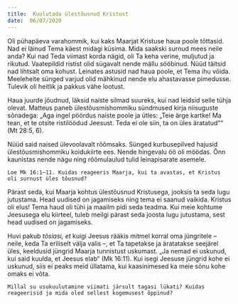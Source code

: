 ```yaml
---
title:  Kuulutada ülestõusnud Kristust
date:  06/07/2020
---
```


Oli pühapäeva varahommik, kui kaks Maarjat Kristuse haua poole tõttasid. Nad ei läinud Tema käest midagi küsima. Mida saakski surnud mees neile anda? Kui nad Teda viimast korda nägid, oli Ta keha verine, muljutud ja rikutud. Vaatepildid ristist olid sügavalt nende mällu sööbinud. Nüüd täitsid nad lihtsalt oma kohust. Leinates astusid nad haua poole, et Tema ihu võida. Meeleheite sünged varjud olid mähkinud nende elu ahastavasse pimedusse. Tulevik oli heitlik ja pakkus vähe lootust.

Haua juurde jõudnud, läksid naiste silmad suureks, kui nad leidsid selle tühja olevat. Matteus paneb ülestõusmishommiku sündmused kirja niisuguste sõnadega: „Aga ingel pöördus naiste poole ja ütles: „Teie ärge kartke! Ma tean, et te otsite ristilöödud Jeesust. Teda ei ole siin, ta on üles äratatud““ (Mt 28:5, 6).

Nüüd said naised ülevoolavalt rõõmsaks. Sünged kurbusepilved hajusid ülestõusmishommiku koidukiirte ees. Nende hingevalu öö oli möödas. Õnn kaunistas nende nägu ning rõõmulaulud tulid leinapisarate asemele.

`Loe Mk 16:1–11. Kuidas reageeris Maarja, kui ta avastas, et Kristus oli surnust üles tõusnud?`

Pärast seda, kui Maarja kohtus ülestõusnud Kristusega, jooksis ta seda lugu jutustama. Head uudised on jagamiseks ning tema ei saanud vaikida. Kristus oli elus! Tema haud oli tühi ja maailm pidi seda teadma. Kui meie kohtume Jeesusega elu kiirteel, tuleb meilgi pärast seda joosta lugu jutustama, sest head uudised on jagamiseks.

Huvi pakub _tõsiasi,_ _et_ kuigi Jeesus rääkis mitmel korral oma jüngritele – neile, keda Ta eriliselt välja valis –, et Ta tapetakse ja äratatakse seejärel üles, keeldusid jüngrid Maarja tunnistust uskumast. „Ja nemad ei uskunud, kui said kuulda, et Jeesus elab“ (Mk 16:11). Kui isegi Jeesuse jüngrid kohe ei uskunud, siis ei peaks meid üllatama, kui kaasinimesed ka meie sõnu kohe omaks ei võta.

`Millal su usukuulutamine viimati järsult tagasi lükati? Kuidas reageerisid ja mida oled sellest kogemusest õppinud?`

